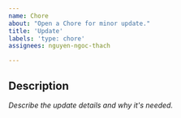 ```yaml
---
name: Chore
about: "Open a Chore for minor update."
title: 'Update'
labels: 'type: chore'
assignees: nguyen-ngoc-thach

---
```


## Description

*Describe the update details and why it's needed.*
